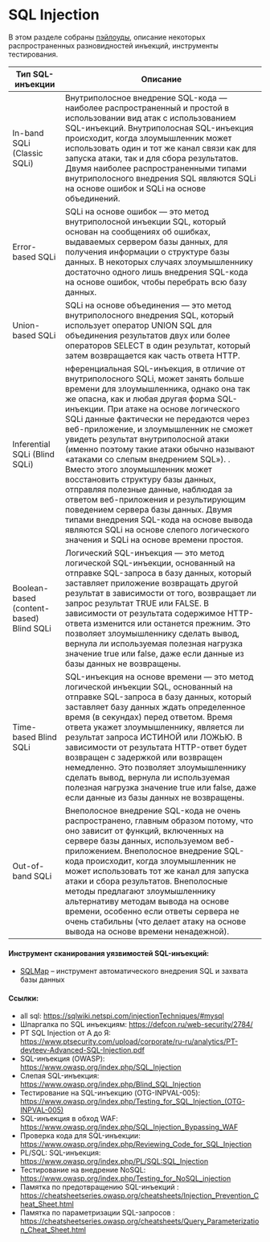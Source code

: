 
# SQL Injection

В этом разделе собраны [пэйлоуды](https://github.com/PrimeJedi/Bestiary/tree/main/payloads/SQLi), описание некоторых распространенных разновидностей инъекций, инструменты тестирования.

|    Тип SQL-инъекции        | Описание                      
|----------------|-------------------------------|
|In-band SQLi (Classic SQLi)|Внутриполосное внедрение SQL-кода — наиболее распространенный и простой в использовании вид атак с использованием SQL-инъекций. Внутриполосная SQL-инъекция происходит, когда злоумышленник может использовать один и тот же канал связи как для запуска атаки, так и для сбора результатов. Двумя наиболее распространенными типами внутриполосного внедрения SQL являются SQLi на основе ошибок и SQLi на основе объединений.  |    
|Error-based SQLi|SQLi на основе ошибок — это метод внутриполосной инъекции SQL, который основан на сообщениях об ошибках, выдаваемых сервером базы данных, для получения информации о структуре базы данных. В некоторых случаях злоумышленнику достаточно одного лишь внедрения SQL-кода на основе ошибок, чтобы перебрать всю базу данных. | 
|Union-based SQLi         |SQLi на основе объединения — это метод внутриполосного внедрения SQL, который использует оператор UNION SQL для объединения результатов двух или более операторов SELECT в один результат, который затем возвращается как часть ответа HTTP. |
|Inferential SQLi (Blind SQLi)|нференциальная SQL-инъекция, в отличие от внутриполосного SQLi, может занять больше времени для злоумышленника, однако она так же опасна, как и любая другая форма SQL-инъекции. При атаке на основе логического SQLi данные фактически не передаются через веб-приложение, и злоумышленник не сможет увидеть результат внутриполосной атаки (именно поэтому такие атаки обычно называют «атаками со слепым внедрением SQL»). . Вместо этого злоумышленник может восстановить структуру базы данных, отправляя полезные данные, наблюдая за ответом веб-приложения и результирующим поведением сервера базы данных. Двумя типами внедрения SQL-кода на основе вывода являются SQLi на основе слепого логического значения и SQLi на основе времени простоя.|
|Boolean-based (content-based) Blind SQLi |Логический SQL-инъекция — это метод логической SQL-инъекции, основанный на отправке SQL-запроса в базу данных, который заставляет приложение возвращать другой результат в зависимости от того, возвращает ли запрос результат TRUE или FALSE. В зависимости от результата содержимое HTTP-ответа изменится или останется прежним. Это позволяет злоумышленнику сделать вывод, вернула ли используемая полезная нагрузка значение true или false, даже если данные из базы данных не возвращены. |
|Time-based Blind SQLi |SQL-инъекция на основе времени — это метод логической инъекции SQL, основанный на отправке SQL-запроса в базу данных, который заставляет базу данных ждать определенное время (в секундах) перед ответом. Время ответа укажет злоумышленнику, является ли результат запроса ИСТИНОЙ или ЛОЖЬЮ. В зависимости от результата HTTP-ответ будет возвращен с задержкой или возвращен немедленно. Это позволяет злоумышленнику сделать вывод, вернула ли используемая полезная нагрузка значение true или false, даже если данные из базы данных не возвращены. |
|Out-of-band SQLi|Внеполосное внедрение SQL-кода не очень распространено, главным образом потому, что оно зависит от функций, включенных на сервере базы данных, используемом веб-приложением. Внеполосное внедрение SQL-кода происходит, когда злоумышленник не может использовать тот же канал для запуска атаки и сбора результатов. Внеполосные методы предлагают злоумышленнику альтернативу методам вывода на основе времени, особенно если ответы сервера не очень стабильны (что делает атаку на основе вывода на основе времени ненадежной). |


#### Инструмент сканирования уязвимостей SQL-инъекций: 

* [SQLMap](https://github.com/sqlmapproject/sqlmap) – инструмент автоматического внедрения SQL и захвата базы данных 

#### Ссылки: 
* all sql: https://sqlwiki.netspi.com/injectionTechniques/#mysql
* Шпаргалка по SQL инъекциям: https://defcon.ru/web-security/2784/
* PT SQL Injection от А до Я: https://www.ptsecurity.com/upload/corporate/ru-ru/analytics/PT-devteev-Advanced-SQL-Injection.pdf
* SQL-инъекция (OWASP): https://www.owasp.org/index.php/SQL_Injection
* Слепая SQL-инъекция: https://www.owasp.org/index.php/Blind_SQL_Injection
* Тестирование на SQL-инъекцию (OTG-INPVAL-005): https://www.owasp.org/index.php/Testing_for_SQL_Injection_(OTG-INPVAL-005)
* SQL-инъекция в обход WAF: https://www.owasp.org/index.php/SQL_Injection_Bypassing_WAF
* Проверка кода для SQL-инъекции: https://www.owasp.org/index.php/Reviewing_Code_for_SQL_Injection
* PL/SQL: SQL-инъекция: https://www.owasp.org/index.php/PL/SQL:SQL_Injection
* Тестирование на внедрение NoSQL: https://www.owasp.org/index.php/Testing_for_NoSQL_injection
* Памятка по предотвращению SQL-инъекций : https://cheatsheetseries.owasp.org/cheatsheets/Injection_Prevention_Cheat_Sheet.html
* Памятка по параметризации SQL-запросов : https://cheatsheetseries.owasp.org/cheatsheets/Query_Parameterization_Cheat_Sheet.html
